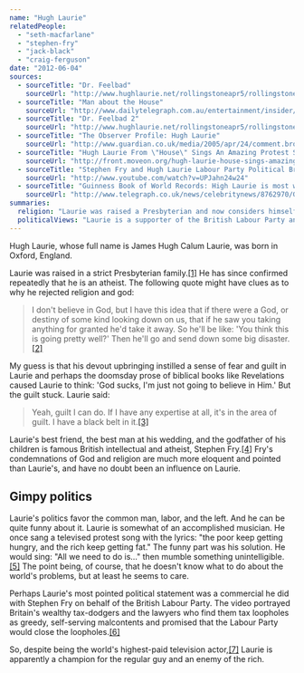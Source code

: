 ```yaml
---
name: "Hugh Laurie"
relatedPeople:
  - "seth-macfarlane"
  - "stephen-fry"
  - "jack-black"
  - "craig-ferguson"
date: "2012-06-04"
sources:
  - sourceTitle: "Dr. Feelbad"
    sourceUrl: "http://www.hughlaurie.net/rollingstoneapr5/rollingstoneapr501.jpg"
  - sourceTitle: "Man about the House"
    sourceUrl: "http://www.dailytelegraph.com.au/entertainment/insider/man-about-the-house/story-e6frewt9-1111114738268"
  - sourceTitle: "Dr. Feelbad 2"
    sourceUrl: "http://www.hughlaurie.net/rollingstoneapr5/rollingstoneapr502.jpg"
  - sourceTitle: "The Observer Profile: Hugh Laurie"
    sourceUrl: "http://www.guardian.co.uk/media/2005/apr/24/comment.broadcasting"
  - sourceTitle: "Hugh Laurie From \"House\" Sings An Amazing Protest Song"
    sourceUrl: "http://front.moveon.org/hugh-laurie-house-sings-amazing-protest-song/"
  - sourceTitle: "Stephen Fry and Hugh Laurie Labour Party Political Broadcast 25th November 1993"
    sourceUrl: "http://www.youtube.com/watch?v=UPJahn24w24"
  - sourceTitle: "Guinness Book of World Records: High Laurie is most watched man on television"
    sourceUrl: "http://www.telegraph.co.uk/news/celebritynews/8762970/Guinness-Book-of-Records-Hugh-Laurie-is-most-watched-man-on-television.html"
summaries:
  religion: "Laurie was raised a Presbyterian and now considers himself an atheist."
  politicalViews: "Laurie is a supporter of the British Labour Party and has criticized greedy fat-cats on numerous occasions. He's a liberal Labour."
---
```


Hugh Laurie, whose full name is James Hugh Calum Laurie, was born in Oxford, England.

Laurie was raised in a strict Presbyterian family.<a class="source-citation" href="#http%3A%2F%2Fwww.hughlaurie.net%2Frollingstoneapr5%2Frollingstoneapr501.jpg" title="Dr. Feelbad">[1]</a> He has since confirmed repeatedly that he is an atheist. The following quote might have clues as to why he rejected religion and god:

>I don't believe in God, but I have this idea that if there were a God, or destiny of some kind looking down on us, that if he saw you taking anything for granted he'd take it away. So he'll be like: 'You think this is going pretty well?' Then he'll go and send down some big disaster.<a class="source-citation" href="#http%3A%2F%2Fwww.dailytelegraph.com.au%2Fentertainment%2Finsider%2Fman-about-the-house%2Fstory-e6frewt9-1111114738268" title="Man about the House">[2]</a>

My guess is that his devout upbringing instilled a sense of fear and guilt in Laurie and perhaps the doomsday prose of biblical books like Revelations caused Laurie to think: 'God sucks, I'm just not going to believe in Him.' But the guilt stuck. Laurie said:

>Yeah, guilt I can do. If I have any expertise at all, it's in the area of guilt. I have a black belt in it.<a class="source-citation" href="#http%3A%2F%2Fwww.hughlaurie.net%2Frollingstoneapr5%2Frollingstoneapr502.jpg" title="Dr. Feelbad 2">[3]</a>

Laurie's best friend, the best man at his wedding, and the godfather of his children is famous British intellectual and atheist, Stephen Fry.<a class="source-citation" href="#http%3A%2F%2Fwww.guardian.co.uk%2Fmedia%2F2005%2Fapr%2F24%2Fcomment.broadcasting" title="The Observer Profile: Hugh Laurie">[4]</a> Fry's condemnations of God and religion are much more eloquent and pointed than Laurie's, and have no doubt been an influence on Laurie.


## Gimpy politics

Laurie's politics favor the common man, labor, and the left. And he can be quite funny about it. Laurie is somewhat of an accomplished musician. He once sang a televised protest song with the lyrics: "the poor keep getting hungry, and the rich keep getting fat." The funny part was his solution. He would sing: "All we need to do is…" then mumble something unintelligible.<a class="source-citation" href="#http%3A%2F%2Ffront.moveon.org%2Fhugh-laurie-house-sings-amazing-protest-song%2F" title="Hugh Laurie From &quot;House&quot; Sings An Amazing Protest Song">[5]</a> The point being, of course, that he doesn't know what to do about the world's problems, but at least he seems to care.

Perhaps Laurie's most pointed political statement was a commercial he did with Stephen Fry on behalf of the British Labour Party. The video portrayed Britain's wealthy tax-dodgers and the lawyers who find them tax loopholes as greedy, self-serving malcontents and promised that the Labour Party would close the loopholes.<a class="source-citation" href="#http%3A%2F%2Fwww.youtube.com%2Fwatch%3Fv%3DUPJahn24w24" title="Stephen Fry and Hugh Laurie Labour Party Political Broadcast 25th November 1993">[6]</a>

So, despite being the world's highest-paid television actor,<a class="source-citation" href="#http%3A%2F%2Fwww.telegraph.co.uk%2Fnews%2Fcelebritynews%2F8762970%2FGuinness-Book-of-Records-Hugh-Laurie-is-most-watched-man-on-television.html" title="Guinness Book of World Records: High Laurie is most watched man on television">[7]</a> Laurie is apparently a champion for the regular guy and an enemy of the rich.